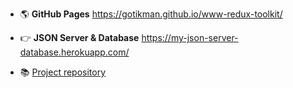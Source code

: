 + :earth_americas: **GitHub Pages**    https://gotikman.github.io/www-redux-toolkit/

+ :point_right: **JSON Server & Database** https://my-json-server-database.herokuapp.com/

+ :books: [Project repository](https://github.com/gotikman/JS-React-Redux/tree/master/Redux/hero-admin-panel)
